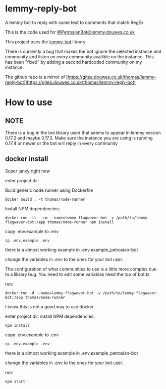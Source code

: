 # lemmy-reply-bot

A lemmy bot to reply with some text to comments that match RegEx

This is the code used for [@PetrosianBot@lemmy.douwes.co.uk](https://lemmy.douwes.co.uk/u/PetrosianBot)

This project uses the [lemmy-bot](https://github.com/SleeplessOne1917/lemmy-bot) library  

There is currently a bug that makes the bot ignore the selected instance and community and listen on every community availible on the instance. This has been "fixed" by adding a second hardcoded community on my instance.

The github repo is a mirror of [https://gitea.douwes.co.uk/thomas/lemmy-reply-bot](https://gitea.douwes.co.uk/thomas/lemmy-reply-bot)

# How to use
## NOTE
There is a bug in the bot library used that seems to appear in lemmy version 0.17.2 and maybe 0.17.3. Make sure the instance you are using is running 0.17.4 or newer or the bot will reply in every community

## docker install
Super janky right now  

enter project dir.

Build generic node runner using Dockerfile  
```
docker build . -t thomas/node-runner
```

Install NPM dependencies:  
```
docker run -it --rm --name=lemmy-flagwaver-bot -v /path/to/lemmy-flagwaver-bot:/app thomas/node-runner npm install
```

copy .env.example to .env  
```
cp .env.example .env
```

there is a almost working example in .env.example_petrosian-bot

change the variables in .env to the ones for your bot user.

The configuration of what communities to use is a little more complex due to a library bug. You need to edit some variables need the top of bot.ts

run:  
```
docker run -d --name=lemmy-flagwaver-bot -v /path/to/lemmy-flagwaver-bot:/app thomas/node-runner
```

I know this is not a good way to use docker.

enter project dir.
install NPM dependencies:
```
npm install
```

copy .env.example to .env
```
cp .env.example .env
```
there is a almost working example in .env.example_petrosian-bot

change the variables in .env to the ones for your bot user.

run:
```
npm start
```
